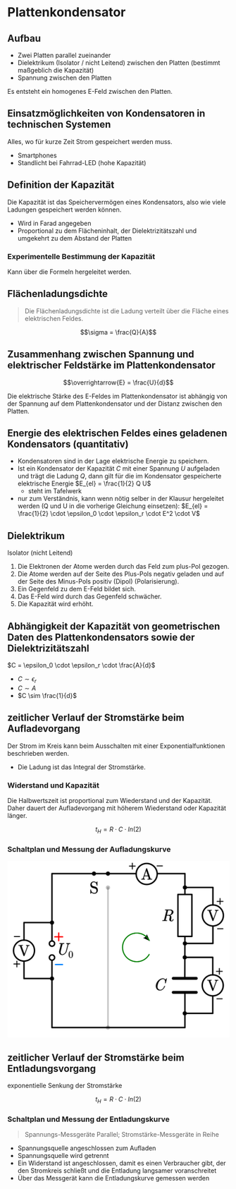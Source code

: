 # Plattenkondensator

## Aufbau

- Zwei Platten parallel zueinander
- Dielektrikum (Isolator / nicht Leitend) zwischen den Platten (bestimmt maßgeblich die Kapazität)
- Spannung zwischen den Platten

Es entsteht ein homogenes E-Feld zwischen den Platten.

## Einsatzmöglichkeiten von Kondensatoren in technischen Systemen

Alles, wo für kurze Zeit Strom gespeichert werden muss.

- Smartphones
- Standlicht bei Fahrrad-LED (hohe Kapazität)

## Definition der Kapazität

Die Kapazität ist das Speichervermögen eines Kondensators, also wie viele Ladungen gespeichert werden können.

- Wird in Farad angegeben
- Proportional zu dem Flächeninhalt, der Dielektrizitätszahl und umgekehrt zu dem Abstand der Platten

### Experimentelle Bestimmung der Kapazität

Kann über die Formeln hergeleitet werden.

## Flächenladungsdichte

> Die Flächenladungsdichte ist die Ladung verteilt über die Fläche eines elektrischen Feldes.

$$\sigma = \frac{Q}{A}$$

## Zusammenhang zwischen Spannung und elektrischer Feldstärke im Plattenkondensator

$$\overrightarrow{E} = \frac{U}{d}$$

Die elektrische Stärke des E-Feldes im Plattenkondensator ist abhängig von der Spannung auf dem Plattenkondensator und der Distanz zwischen den Platten.

## Energie des elektrischen Feldes eines geladenen Kondensators (quantitativ)

- Kondensatoren sind in der Lage elektrische Energie zu speichern.
- Ist ein Kondensator der Kapazität $C$ mit einer Spannung $U$ aufgeladen und trägt die Ladung $Q$, dann gilt für die im Kondensator gespeicherte elektrische Energie $E_{el} = \frac{1}{2} Q U$
  - steht im Tafelwerk
- nur zum Verständnis, kann wenn nötig selber in der Klausur hergeleitet werden (Q und U in die vorherige Gleichung einsetzen): $E_{el} = \frac{1}{2} \cdot \epsilon_0 \cdot \epsilon_r \cdot E^2 \cdot V$

## Dielektrikum

Isolator (nicht Leitend)

1. Die Elektronen der Atome werden durch das Feld zum plus-Pol gezogen.
2. Die Atome werden auf der Seite des Plus-Pols negativ geladen und auf der Seite des Minus-Pols positiv (Dipol) (Polarisierung).
3. Ein Gegenfeld zu dem E-Feld bildet sich.
4. Das E-Feld wird durch das Gegenfeld schwächer.
5. Die Kapazität wird erhöht.

## Abhängigkeit der Kapazität von geometrischen Daten des Plattenkondensators sowie der Dielektrizitätszahl

$C = \epsilon_0 \cdot \epsilon_r \cdot \frac{A}{d}$

- $C \sim \epsilon_r$
- $C \sim A$
- $C \sim \frac{1}{d}$

## zeitlicher Verlauf der Stromstärke beim Aufladevorgang

Der Strom im Kreis kann beim Ausschalten mit einer Exponentialfunktionen beschrieben werden.

- Die Ladung ist das Integral der Stromstärke.

### Widerstand und Kapazität

Die Halbwertszeit ist proportional zum Wiederstand und der Kapazität. Daher dauert der Aufladevorgang mit höherem Wiederstand oder Kapazität länger.

$$t_H = R \cdot C \cdot ln(2)$$

### Schaltplan und Messung der Aufladungskurve

![Schaltplan Kondensator Aufladevorgang](../../../images/Physik/Kondensator-Aufladevorgang.jpeg)

## zeitlicher Verlauf der Stromstärke beim Entladungsvorgang

exponentielle Senkung der Stromstärke

$$t_H = R \cdot C \cdot ln(2)$$

### Schaltplan und Messung der Entladungskurve

> Spannungs-Messgeräte Parallel; Stromstärke-Messgeräte in Reihe

- Spannungsquelle angeschlossen zum Aufladen
- Spannungsquelle wird getrennt
- Ein Widerstand ist angeschlossen, damit es einen Verbraucher gibt, der den Stromkreis schließt und die Entladung langsamer voranschreitet
- Über das Messgerät kann die Entladungskurve gemessen werden
